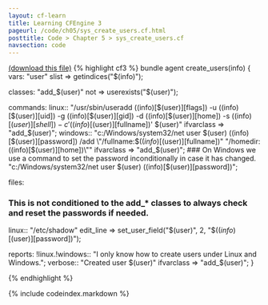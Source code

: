 ```yaml
---
layout: cf-learn
title: Learning CFEngine 3
pageurl: /code/ch05/sys_create_users.cf.html
posttitle: Code > Chapter 5 > sys_create_users.cf
navsection: code
---
```


[(download this file)](/src/ch05/sys_create_users.cf)
{% highlight cf3 %}
bundle agent create_users(info)
{
vars:
  "user"        slist => getindices("$(info)"); 

classes:
  "add_$(user)" not => userexists("$(user)"); 

commands: 
  linux::
    "/usr/sbin/useradd $($(info)[$(user)][flags]) -u $($(info)[$(user)][uid]) 
     -g $($(info)[$(user)][gid]) -d $($(info)[$(user)][home]) 
     -s $($(info)[$(user)][shell]) -c '$($(info)[$(user)][fullname])' $(user)"
       ifvarclass => "add_$(user)";
  windows::
    "c:/Windows/system32/net user $(user) $($(info)[$(user)][password]) /add 
     \"/fullname:$($(info)[$(user)][fullname])\" \"/homedir:$($(info)[$(user)][home])\""
       ifvarclass => "add_$(user)";
    ### On Windows we use a command to set the password inconditionally in case it has changed.
    "c:/Windows/system32/net user $(user) $($(info)[$(user)][password])"; 

files:
  ### This is not conditioned to the add_* classes to always check and reset the passwords if needed.
  linux::
    "/etc/shadow" 
      edit_line => set_user_field("$(user)", 2, "$($(info)[$(user)][password])");

reports: 
  !linux.!windows::
    "I only know how to create users under Linux and Windows.";
  verbose::
    "Created user $(user)"
      ifvarclass => "add_$(user)";
}

{% endhighlight %}

{% include codeindex.markdown %}
